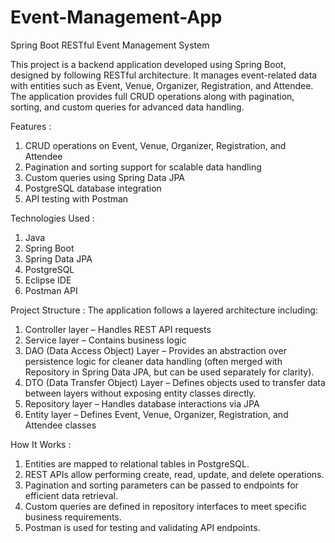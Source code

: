 # Event-Management-App
Spring Boot RESTful Event Management System

This project is a backend application developed using Spring Boot, designed by following RESTful architecture. It manages event-related data with entities such as Event, Venue, Organizer, Registration, and Attendee. The application provides full CRUD operations along with pagination, sorting, and custom queries for advanced data handling.

Features :
1. CRUD operations on Event, Venue, Organizer, Registration, and Attendee
2. Pagination and sorting support for scalable data handling
3. Custom queries using Spring Data JPA
4. PostgreSQL database integration
5. API testing with Postman

Technologies Used :
1. Java
2. Spring Boot
3. Spring Data JPA
4. PostgreSQL
5. Eclipse IDE
6. Postman API

Project Structure :
The application follows a layered architecture including:
1. Controller layer – Handles REST API requests
2. Service layer – Contains business logic
3. DAO (Data Access Object) Layer – Provides an abstraction over persistence logic for cleaner data handling (often merged with Repository in Spring Data JPA, but can be used separately for clarity).
4. DTO (Data Transfer Object) Layer – Defines objects used to transfer data between layers without exposing entity classes directly.
5. Repository layer – Handles database interactions via JPA
6. Entity layer – Defines Event, Venue, Organizer, Registration, and Attendee classes

How It Works :
1. Entities are mapped to relational tables in PostgreSQL.
2. REST APIs allow performing create, read, update, and delete operations.
3. Pagination and sorting parameters can be passed to endpoints for efficient data retrieval.
4. Custom queries are defined in repository interfaces to meet specific business requirements.
5. Postman is used for testing and validating API endpoints.
